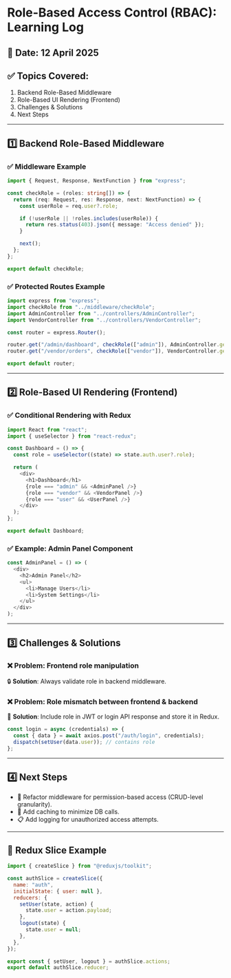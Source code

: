 # Role-Based Access Control (RBAC): Learning Log

## 📅 Date: 12 April 2025

## ✅ Topics Covered:
1. Backend Role-Based Middleware
2. Role-Based UI Rendering (Frontend)
3. Challenges & Solutions
4. Next Steps

---

## 1️⃣ Backend Role-Based Middleware

### ✅ Middleware Example
```typescript
import { Request, Response, NextFunction } from "express";

const checkRole = (roles: string[]) => {
  return (req: Request, res: Response, next: NextFunction) => {
    const userRole = req.user?.role;

    if (!userRole || !roles.includes(userRole)) {
      return res.status(403).json({ message: "Access denied" });
    }

    next();
  };
};

export default checkRole;
```

### ✅ Protected Routes Example
```typescript
import express from "express";
import checkRole from "../middleware/checkRole";
import AdminController from "../controllers/AdminController";
import VendorController from "../controllers/VendorController";

const router = express.Router();

router.get("/admin/dashboard", checkRole(["admin"]), AdminController.getDashboard);
router.get("/vendor/orders", checkRole(["vendor"]), VendorController.getOrders);

export default router;
```

---

## 2️⃣ Role-Based UI Rendering (Frontend)

### ✅ Conditional Rendering with Redux
```javascript
import React from "react";
import { useSelector } from "react-redux";

const Dashboard = () => {
  const role = useSelector((state) => state.auth.user?.role);

  return (
    <div>
      <h1>Dashboard</h1>
      {role === "admin" && <AdminPanel />}
      {role === "vendor" && <VendorPanel />}
      {role === "user" && <UserPanel />}
    </div>
  );
};

export default Dashboard;
```

### ✅ Example: Admin Panel Component
```javascript
const AdminPanel = () => (
  <div>
    <h2>Admin Panel</h2>
    <ul>
      <li>Manage Users</li>
      <li>System Settings</li>
    </ul>
  </div>
);
```

---

## 3️⃣ Challenges & Solutions

### ❌ Problem: Frontend role manipulation  
🔒 **Solution**: Always validate role in backend middleware.

### ❌ Problem: Role mismatch between frontend & backend  
🔄 **Solution**: Include role in JWT or login API response and store it in Redux.

```javascript
const login = async (credentials) => {
  const { data } = await axios.post("/auth/login", credentials);
  dispatch(setUser(data.user)); // contains role
};
```

---

## 4️⃣ Next Steps

- 🔁 Refactor middleware for permission-based access (CRUD-level granularity).
- 🚀 Add caching to minimize DB calls.
- 📋 Add logging for unauthorized access attempts.

---

## 🧠 Redux Slice Example
```javascript
import { createSlice } from "@reduxjs/toolkit";

const authSlice = createSlice({
  name: "auth",
  initialState: { user: null },
  reducers: {
    setUser(state, action) {
      state.user = action.payload;
    },
    logout(state) {
      state.user = null;
    },
  },
});

export const { setUser, logout } = authSlice.actions;
export default authSlice.reducer;
```

